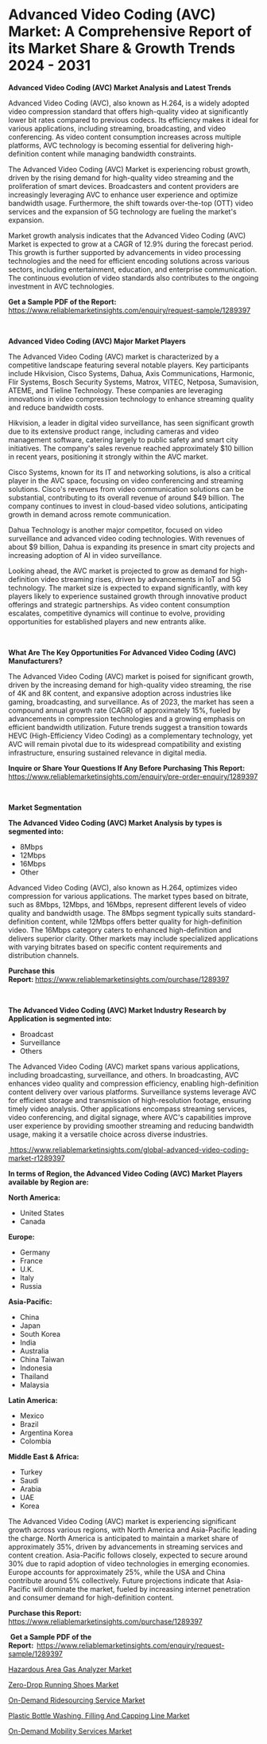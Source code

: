 <p><h1>Advanced Video Coding (AVC) Market: A Comprehensive Report of its Market Share & Growth Trends 2024 - 2031</h1></p><p><strong>Advanced Video Coding (AVC) Market Analysis and Latest Trends</strong></p>
<p><p>Advanced Video Coding (AVC), also known as H.264, is a widely adopted video compression standard that offers high-quality video at significantly lower bit rates compared to previous codecs. Its efficiency makes it ideal for various applications, including streaming, broadcasting, and video conferencing. As video content consumption increases across multiple platforms, AVC technology is becoming essential for delivering high-definition content while managing bandwidth constraints.</p><p>The Advanced Video Coding (AVC) Market is experiencing robust growth, driven by the rising demand for high-quality video streaming and the proliferation of smart devices. Broadcasters and content providers are increasingly leveraging AVC to enhance user experience and optimize bandwidth usage. Furthermore, the shift towards over-the-top (OTT) video services and the expansion of 5G technology are fueling the market's expansion.</p><p>Market growth analysis indicates that the Advanced Video Coding (AVC) Market is expected to grow at a CAGR of 12.9% during the forecast period. This growth is further supported by advancements in video processing technologies and the need for efficient encoding solutions across various sectors, including entertainment, education, and enterprise communication. The continuous evolution of video standards also contributes to the ongoing investment in AVC technologies.</p></p>
<p><strong>Get a Sample PDF of the Report:&nbsp;</strong> <a href="https://www.reliablemarketinsights.com/enquiry/request-sample/1289397?utm_campaign=1772&utm_medium=2&utm_source=Github&utm_content=ia&utm_term=26102024&utm_id=advanced-video-coding-avc">https://www.reliablemarketinsights.com/enquiry/request-sample/1289397</a></p>
<p>&nbsp;</p>
<p><strong>Advanced Video Coding (AVC) Major Market Players</strong></p>
<p><p>The Advanced Video Coding (AVC) market is characterized by a competitive landscape featuring several notable players. Key participants include Hikvision, Cisco Systems, Dahua, Axis Communications, Harmonic, Flir Systems, Bosch Security Systems, Matrox, VITEC, Netposa, Sumavision, ATEME, and Tieline Technology. These companies are leveraging innovations in video compression technology to enhance streaming quality and reduce bandwidth costs.</p><p>Hikvision, a leader in digital video surveillance, has seen significant growth due to its extensive product range, including cameras and video management software, catering largely to public safety and smart city initiatives. The company's sales revenue reached approximately $10 billion in recent years, positioning it strongly within the AVC market.</p><p>Cisco Systems, known for its IT and networking solutions, is also a critical player in the AVC space, focusing on video conferencing and streaming solutions. Cisco's revenues from video communication solutions can be substantial, contributing to its overall revenue of around $49 billion. The company continues to invest in cloud-based video solutions, anticipating growth in demand across remote communication.</p><p>Dahua Technology is another major competitor, focused on video surveillance and advanced video coding technologies. With revenues of about $9 billion, Dahua is expanding its presence in smart city projects and increasing adoption of AI in video surveillance.</p><p>Looking ahead, the AVC market is projected to grow as demand for high-definition video streaming rises, driven by advancements in IoT and 5G technology. The market size is expected to expand significantly, with key players likely to experience sustained growth through innovative product offerings and strategic partnerships. As video content consumption escalates, competitive dynamics will continue to evolve, providing opportunities for established players and new entrants alike.</p></p>
<p>&nbsp;</p>
<p><strong>What Are The Key Opportunities For Advanced Video Coding (AVC) Manufacturers?</strong></p>
<p><p>The Advanced Video Coding (AVC) market is poised for significant growth, driven by the increasing demand for high-quality video streaming, the rise of 4K and 8K content, and expansive adoption across industries like gaming, broadcasting, and surveillance. As of 2023, the market has seen a compound annual growth rate (CAGR) of approximately 15%, fueled by advancements in compression technologies and a growing emphasis on efficient bandwidth utilization. Future trends suggest a transition towards HEVC (High-Efficiency Video Coding) as a complementary technology, yet AVC will remain pivotal due to its widespread compatibility and existing infrastructure, ensuring sustained relevance in digital media.</p></p>
<p><strong>Inquire or Share Your Questions If Any Before Purchasing This Report:</strong> <a href="https://www.reliablemarketinsights.com/enquiry/pre-order-enquiry/1289397?utm_campaign=1772&utm_medium=2&utm_source=Github&utm_content=ia&utm_term=26102024&utm_id=advanced-video-coding-avc">https://www.reliablemarketinsights.com/enquiry/pre-order-enquiry/1289397</a></p>
<p>&nbsp;</p>
<p><strong>Market Segmentation</strong></p>
<p><strong>The Advanced Video Coding (AVC) Market Analysis by types is segmented into:</strong></p>
<p><ul><li>8Mbps</li><li>12Mbps</li><li>16Mbps</li><li>Other</li></ul></p>
<p><p>Advanced Video Coding (AVC), also known as H.264, optimizes video compression for various applications. The market types based on bitrate, such as 8Mbps, 12Mbps, and 16Mbps, represent different levels of video quality and bandwidth usage. The 8Mbps segment typically suits standard-definition content, while 12Mbps offers better quality for high-definition video. The 16Mbps category caters to enhanced high-definition and delivers superior clarity. Other markets may include specialized applications with varying bitrates based on specific content requirements and distribution channels.</p></p>
<p><strong>Purchase this Report:&nbsp;</strong><a href="https://www.reliablemarketinsights.com/purchase/1289397?utm_campaign=1772&utm_medium=2&utm_source=Github&utm_content=ia&utm_term=26102024&utm_id=advanced-video-coding-avc">https://www.reliablemarketinsights.com/purchase/1289397</a></p>
<p>&nbsp;</p>
<p><strong>The Advanced Video Coding (AVC) Market Industry Research by Application is segmented into:</strong></p>
<p><ul><li>Broadcast</li><li>Surveillance</li><li>Others</li></ul></p>
<p><p>The Advanced Video Coding (AVC) market spans various applications, including broadcasting, surveillance, and others. In broadcasting, AVC enhances video quality and compression efficiency, enabling high-definition content delivery over various platforms. Surveillance systems leverage AVC for efficient storage and transmission of high-resolution footage, ensuring timely video analysis. Other applications encompass streaming services, video conferencing, and digital signage, where AVC's capabilities improve user experience by providing smoother streaming and reducing bandwidth usage, making it a versatile choice across diverse industries.</p></p>
<p><a href="https://www.reliablemarketinsights.com/global-advanced-video-coding-market-r1289397?utm_campaign=1772&utm_medium=2&utm_source=Github&utm_content=ia&utm_term=26102024&utm_id=advanced-video-coding-avc">&nbsp;https://www.reliablemarketinsights.com/global-advanced-video-coding-market-r1289397</a></p>
<p><strong>In terms of Region, the Advanced Video Coding (AVC) Market Players available by Region are:</strong></p>
<p>
    <p> <strong> North America: </strong>
        <ul>
            <li>United States</li>
            <li>Canada</li>
        </ul>
        </p> 
    <p> <strong> Europe: </strong>
        <ul>
            <li>Germany</li>
            <li>France</li>
            <li>U.K.</li>
            <li>Italy</li>
            <li>Russia</li>
        </ul>
        </p> 
    <p> <strong> Asia-Pacific: </strong>
        <ul>
            <li>China</li>
            <li>Japan</li>
            <li>South Korea</li>
            <li>India</li>
            <li>Australia</li>
            <li>China Taiwan</li>
            <li>Indonesia</li>
            <li>Thailand</li>
            <li>Malaysia</li>
        </ul>
        </p> 
    <p> <strong> Latin America: </strong>
        <ul>
            <li>Mexico</li>
            <li>Brazil</li>
            <li>Argentina Korea</li>
            <li>Colombia</li>
        </ul>
        </p> 
    <p> <strong> Middle East & Africa: </strong>
        <ul>
            <li>Turkey</li>
            <li>Saudi</li>
            <li>Arabia</li>
            <li>UAE</li>
            <li>Korea</li>
        </ul>
    </p>
    </p>
<p><p>The Advanced Video Coding (AVC) market is experiencing significant growth across various regions, with North America and Asia-Pacific leading the charge. North America is anticipated to maintain a market share of approximately 35%, driven by advancements in streaming services and content creation. Asia-Pacific follows closely, expected to secure around 30% due to rapid adoption of video technologies in emerging economies. Europe accounts for approximately 25%, while the USA and China contribute around 5% collectively. Future projections indicate that Asia-Pacific will dominate the market, fueled by increasing internet penetration and consumer demand for high-definition content.</p></p>
<p><strong>Purchase this Report: </strong><a href="https://www.reliablemarketinsights.com/purchase/1289397?utm_campaign=1772&utm_medium=2&utm_source=Github&utm_content=ia&utm_term=26102024&utm_id=advanced-video-coding-avc">https://www.reliablemarketinsights.com/purchase/1289397</a></p>
<p>&nbsp;<strong>Get a Sample PDF of the Report:&nbsp;&nbsp;</strong><a href="https://www.reliablemarketinsights.com/enquiry/request-sample/1289397?utm_campaign=1772&utm_medium=2&utm_source=Github&utm_content=ia&utm_term=26102024&utm_id=advanced-video-coding-avc">https://www.reliablemarketinsights.com/enquiry/request-sample/1289397</a></p>
<p><strong></strong></p>
<p><p><a href="https://www.linkedin.com/pulse/emerging-hazardous-area-gas-analyzer-market-opportunities-wpuve?utm_campaign=1772&utm_medium=2&utm_source=Github&utm_content=ia&utm_term=26102024&utm_id=advanced-video-coding-avc">Hazardous Area Gas Analyzer Market</a></p><p><a href="https://www.linkedin.com/pulse/global-perspectives-zero-drop-running-shoes-market-trends-challenges-3fahe?utm_campaign=1772&utm_medium=2&utm_source=Github&utm_content=ia&utm_term=26102024&utm_id=advanced-video-coding-avc">Zero-Drop Running Shoes Market</a></p><p><a href="https://www.linkedin.com/pulse/on-demand-ridesourcing-service-market-industry-landscape-g2ztf?utm_campaign=1772&utm_medium=2&utm_source=Github&utm_content=ia&utm_term=26102024&utm_id=advanced-video-coding-avc">On-Demand Ridesourcing Service Market</a></p><p><a href="https://www.linkedin.com/pulse/global-plastic-bottle-washing-filling-capping-line-market-tyvxc?utm_campaign=1772&utm_medium=2&utm_source=Github&utm_content=ia&utm_term=26102024&utm_id=advanced-video-coding-avc">Plastic Bottle Washing, Filling And Capping Line Market</a></p><p><a href="https://www.linkedin.com/pulse/global-on-demand-mobility-services-industry-analysis-share-abqff?utm_campaign=1772&utm_medium=2&utm_source=Github&utm_content=ia&utm_term=26102024&utm_id=advanced-video-coding-avc">On-Demand Mobility Services Market</a></p></p>